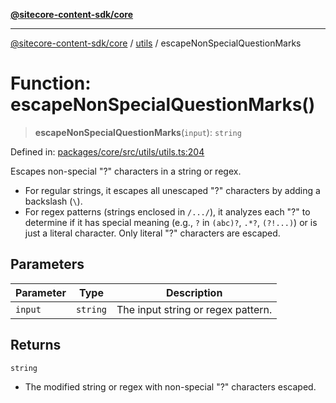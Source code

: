 [**@sitecore-content-sdk/core**](../../README.md)

***

[@sitecore-content-sdk/core](../../README.md) / [utils](../README.md) / escapeNonSpecialQuestionMarks

# Function: escapeNonSpecialQuestionMarks()

> **escapeNonSpecialQuestionMarks**(`input`): `string`

Defined in: [packages/core/src/utils/utils.ts:204](https://github.com/Sitecore/content-sdk/blob/a12743cf942dfe3195e858aea63c33d67943078b/packages/core/src/utils/utils.ts#L204)

Escapes non-special "?" characters in a string or regex.
- For regular strings, it escapes all unescaped "?" characters by adding a backslash (`\`).
- For regex patterns (strings enclosed in `/.../`), it analyzes each "?" to determine if it has special meaning
  (e.g., `?` in `(abc)?`, `.*?`, `(?!...)`) or is just a literal character. Only literal "?" characters are escaped.

## Parameters

| Parameter | Type | Description |
| ------ | ------ | ------ |
| `input` | `string` | The input string or regex pattern. |

## Returns

`string`

- The modified string or regex with non-special "?" characters escaped.

